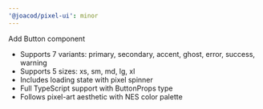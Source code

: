 ```yaml
---
'@joacod/pixel-ui': minor
---
```


Add Button component

- Supports 7 variants: primary, secondary, accent, ghost, error, success, warning
- Supports 5 sizes: xs, sm, md, lg, xl
- Includes loading state with pixel spinner
- Full TypeScript support with ButtonProps type
- Follows pixel-art aesthetic with NES color palette
